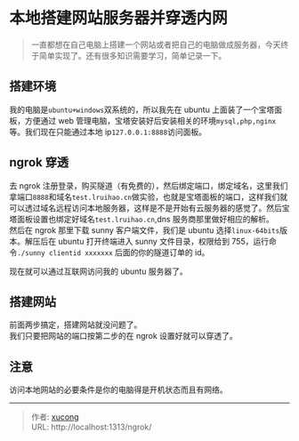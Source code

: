 # 本地搭建网站服务器并穿透内网


> 一直都想在自己电脑上搭建一个网站或者把自己的电脑做成服务器，今天终于简单实现了。还有很多知识需要学习，简单记录一下。

<!--more-->

## 搭建环境

我的电脑是`ubuntu+windows`双系统的，所以我先在 ubuntu 上面装了一个宝塔面板，方便通过 web 管理电脑，宝塔安装好后安装相关的环境`mysql,php,nginx`等。我们现在只能通过本地 ip`127.0.0.1:8888`访问面板。

## ngrok 穿透

去 ngrok 注册登录，购买隧道（有免费的），然后绑定端口，绑定域名，这里我们拿端口`8888`和域名`test.lruihao.cn`做实验，也就是宝塔面板的端口，这样我们就可以透过域名远程访问本地服务器，这样是不是开始有云服务器的感觉了。然后宝塔面板设置也绑定好域名`test.lruihao.cn`,dns 服务商那里做好相应的解析。  
然后在 ngrok 那里下载 sunny 客户端文件，我们是 ubuntu 选择`linux-64bits`版本。解压后在 ubuntu 打开终端进入 sunny 文件目录，权限给到 755，运行命令`./sunny clientid xxxxxxx` 后面的你的隧道订单的 id。

现在就可以通过互联网访问我的 ubuntu 服务器了。

## 搭建网站

前面两步搞定，搭建网站就没问题了。  
我们只要把网站的端口按第二步的在 ngrok 设置好就可以穿透了。

## 注意

访问本地网站的必要条件是你的电脑得是开机状态而且有网络。


---

> 作者: [xucong](https://shiqustudio.github.io/)  
> URL: http://localhost:1313/ngrok/  

